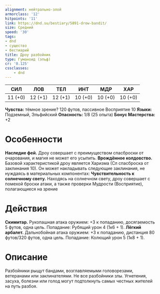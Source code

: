```yaml
---
alignment: нейтрально-злой
armorclass: '12'
hitpoints: '11'
link: https://dnd.su/bestiary/5891-drow-bandit/
size: Средний
speed: '30'
tags:
- dnd
- существо
- бестиарий
title: Дроу разбойник
type: Гуманоид (эльф)
cr: '0.125'
cssclasses:
    - dnd
---
```



| СИЛ | ЛОВ | ТЕЛ | ИНТ | МДР | ХАР |
|---|---|---|---|---|---|
| 11 (+0) | 12 (+1) | 12 (+1) | 10 (+0) | 10 (+0) | 10 (+0) |
**Чувства:** тёмное зрение? 120 футов, пассивное Восприятие 10
**Языки:** Подземный, Эльфийский
**Опасность:** 1/8 (25 опыта)
**Бонус Мастерства:** +2


# Особенности
**Наследие фей.** Дроу совершает с преимуществом спасброски от очарования, и магия не может его усыпить.
**Врождённое колдовство.** Базовой характеристикой дроу является Харизма (Сл спасброска от заклинания 10). Он может накладывать следующие заклинания, не нуждаясь в материальных компонентах:
**Чувствительность к солнечному свету.** Находясь на солнечном свету, дроу совершает с помехой броски атаки, а также проверки Мудрости (Восприятие), полагающиеся на зрение


# Действия
**Скимитар.** Рукопашная атака оружием: +3 к попаданию, досягаемость 5 футов, одна цель. Попадание: Рубящий урон 4 (1к6 + 1).
**Лёгкий арбалет.** Дальнобойная атака оружием: +3 к попаданию, дистанция 80 футов/320 футов, одна цель. Попадание: Колющий урон 5 (1к8 + 1).


# Описание
Разбойники рыщут бандами, возглавляемыми головорезами, ветеранами или заклинателями. Не все разбойники злы. Угнетения, засуха, болезни или голод могут подтолкнуть самых честных жителей на путь разбоя.